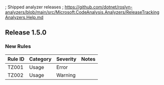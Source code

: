 ﻿; Shipped analyzer releases
; https://github.com/dotnet/roslyn-analyzers/blob/main/src/Microsoft.CodeAnalysis.Analyzers/ReleaseTrackingAnalyzers.Help.md

## Release 1.5.0

### New Rules

Rule ID | Category | Severity | Notes
--------|----------|----------|--------------------
TZ001   | Usage    |  Error   | 
TZ002   | Usage    |  Warning | 